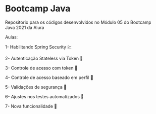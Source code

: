 # Bootcamp Java
Repositorio para os códigos desenvolvidos no Módulo 05 do Bootcamp Java 2021 da Alura

Aulas:

1- Habilitando Spring Security :chart:

2- Autenticação Stateless via Token :construction:

3- Controle de acesso com token :construction:

4- Controle de acesso baseado em perfil :construction:

5- Validações de segurança :construction:

6- Ajustes nos testes automatizados :construction:

7- Nova funcionalidade :construction: